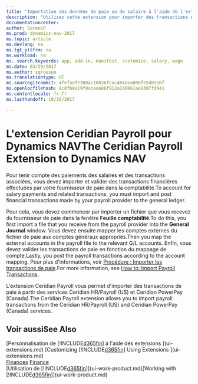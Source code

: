 ```yaml
---
title: "Importation des données de paie ou de salaire à l'aide de l'extension Ceridian Payroll"
description: "Utilisez cette extension pour importer des transactions de paie à partir des services Ceridian HR/Payroll (US) et Ceridian PowerPay (Canada)."
documentationcenter: 
author: SorenGP
ms.prod: dynamics-nav-2017
ms.topic: article
ms.devlang: na
ms.tgt_pltfrm: na
ms.workload: na
ms. search.keywords: app, add-in, manifest, customize, salary, wage
ms.date: 03/29/2017
ms.author: sgroespe
ms.translationtype: HT
ms.sourcegitcommit: 4fefaef7380ac10836fcac404eea006f55d8556f
ms.openlocfilehash: 8c8fb0e19f0acaaa86f912a166661ae9307fd941
ms.contentlocale: fr-fr
ms.lasthandoff: 10/16/2017

---
```

# <a name="the-ceridian-payroll-extension-to-dynamics-nav"></a><span data-ttu-id="1f5e9-103">L'extension Ceridian Payroll pour Dynamics NAV</span><span class="sxs-lookup"><span data-stu-id="1f5e9-103">The Ceridian Payroll Extension to Dynamics NAV</span></span>
<span data-ttu-id="1f5e9-104">Pour tenir compte des paiements des salaires et des transactions associées, vous devez importer et valider des transactions financières effectuées par votre fournisseur de paie dans la comptabilité.</span><span class="sxs-lookup"><span data-stu-id="1f5e9-104">To account for salary payments and related transactions, you must import and post financial transactions made by your payroll provider to the general ledger.</span></span>

<span data-ttu-id="1f5e9-105">Pour cela, vous devez commencer par importer un fichier que vous recevez du fournisseur de paie dans la fenêtre **Feuille comptabilité**.</span><span class="sxs-lookup"><span data-stu-id="1f5e9-105">To do this, you first import a file that you receive from the payroll provider into the **General Journal** window.</span></span> <span data-ttu-id="1f5e9-106">Vous devez ensuite mapper les comptes externes du fichier de paie aux comptes généraux appropriés.</span><span class="sxs-lookup"><span data-stu-id="1f5e9-106">Then you map the external accounts in the payroll file to the relevant G/L accounts.</span></span> <span data-ttu-id="1f5e9-107">Enfin, vous devez valider les transactions de paie en fonction du mappage de compte.</span><span class="sxs-lookup"><span data-stu-id="1f5e9-107">Lastly, you post the payroll transactions according to the account mapping.</span></span> <span data-ttu-id="1f5e9-108">Pour plus d'informations, voir [Procédure : Importer les transactions de paie](finance-how-import-payroll-transactions.md).</span><span class="sxs-lookup"><span data-stu-id="1f5e9-108">For more information, see [How to: Import Payroll Transactions](finance-how-import-payroll-transactions.md).</span></span>

<span data-ttu-id="1f5e9-109">L'extension Ceridian Payroll vous permet d'importer des transactions de paie à partir des services Ceridian HR/Payroll (US) et Ceridian PowerPay (Canada).</span><span class="sxs-lookup"><span data-stu-id="1f5e9-109">The Ceridian Payroll extension allows you to import payroll transactions from the Ceridian HR/Payroll (US) and Ceridian PowerPay (Canada) services.</span></span>

## <a name="see-also"></a><span data-ttu-id="1f5e9-110">Voir aussi</span><span class="sxs-lookup"><span data-stu-id="1f5e9-110">See Also</span></span>
<span data-ttu-id="1f5e9-111">[Personnalisation de [!INCLUDE[d365fin](includes/d365fin_md.md)] à l'aide des extensions ](ui-extensions.md)  </span><span class="sxs-lookup"><span data-stu-id="1f5e9-111">[Customizing [!INCLUDE[d365fin](includes/d365fin_md.md)] Using Extensions ](ui-extensions.md)  </span></span>  
<span data-ttu-id="1f5e9-112">[Finances](finance.md)  </span><span class="sxs-lookup"><span data-stu-id="1f5e9-112">[Finance](finance.md)  </span></span>  
<span data-ttu-id="1f5e9-113">[Utilisation de [!INCLUDE[d365fin](includes/d365fin_md.md)]](ui-work-product.md)</span><span class="sxs-lookup"><span data-stu-id="1f5e9-113">[Working with [!INCLUDE[d365fin](includes/d365fin_md.md)]](ui-work-product.md)</span></span>

